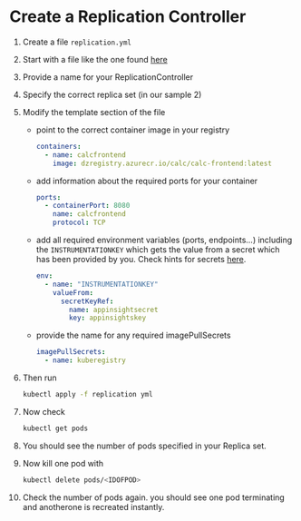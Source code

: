 # Create a Replication Controller

1. Create a file `replication.yml`
1. Start with a file like the one found [here](https://kubernetes.io/docs/concepts/workloads/controllers/replicationcontroller/)
1. Provide a name for your ReplicationController
1. Specify the correct replica set (in our sample 2)
1. Modify the template section of the file

   - point to the correct container image in your registry

     ```yaml
     containers:
       - name: calcfrontend
         image: dzregistry.azurecr.io/calc/calc-frontend:latest
     ```

   - add information about the required ports for your container

     ```yaml
     ports:
       - containerPort: 8080
         name: calcfrontend
         protocol: TCP
     ```

   - add all required environment variables (ports, endpoints...) including the `INSTRUMENTATIONKEY` which gets the value from a secret which has been provided by you. Check hints for secrets [here](createsecrets.md).

     ```yaml
     env:
       - name: "INSTRUMENTATIONKEY"
         valueFrom:
           secretKeyRef:
             name: appinsightsecret
             key: appinsightskey
     ```

   - provide the name for any required imagePullSecrets

     ```yaml
     imagePullSecrets:
       - name: kuberegistry
     ```

1. Then run

   ```bash
   kubectl apply -f replication yml
   ```

1. Now check

   ```bash
   kubectl get pods
   ```

1. You should see the number of pods specified in your Replica set.
1. Now kill one pod with

   ```bash
   kubectl delete pods/<IDOFPOD>
   ```

1. Check the number of pods again. you should see one pod terminating and anotherone is recreated instantly.
